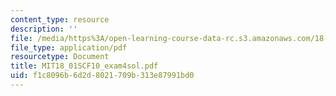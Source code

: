 ```yaml
---
content_type: resource
description: ''
file: /media/https%3A/open-learning-course-data-rc.s3.amazonaws.com/18-01sc-single-variable-calculus-fall-2010/f1c8096b6d2d8021709b313e87991bd0_MIT18_01SCF10_exam4sol.pdf
file_type: application/pdf
resourcetype: Document
title: MIT18_01SCF10_exam4sol.pdf
uid: f1c8096b-6d2d-8021-709b-313e87991bd0
---
```

